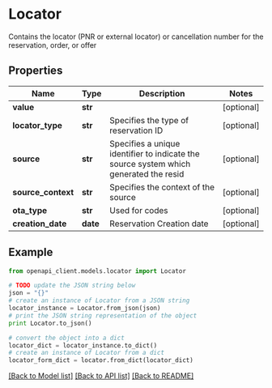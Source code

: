 # Locator

Contains the locator (PNR or external locator) or cancellation number for the reservation, order, or offer

## Properties
Name | Type | Description | Notes
------------ | ------------- | ------------- | -------------
**value** | **str** |  | [optional] 
**locator_type** | **str** | Specifies the type of reservation ID | [optional] 
**source** | **str** | Specifies a unique identifier to indicate the source system which generated the resid | [optional] 
**source_context** | **str** | Specifies the context of the source | [optional] 
**ota_type** | **str** | Used for codes | [optional] 
**creation_date** | **date** | Reservation Creation date | [optional] 

## Example

```python
from openapi_client.models.locator import Locator

# TODO update the JSON string below
json = "{}"
# create an instance of Locator from a JSON string
locator_instance = Locator.from_json(json)
# print the JSON string representation of the object
print Locator.to_json()

# convert the object into a dict
locator_dict = locator_instance.to_dict()
# create an instance of Locator from a dict
locator_form_dict = locator.from_dict(locator_dict)
```
[[Back to Model list]](../README.md#documentation-for-models) [[Back to API list]](../README.md#documentation-for-api-endpoints) [[Back to README]](../README.md)


